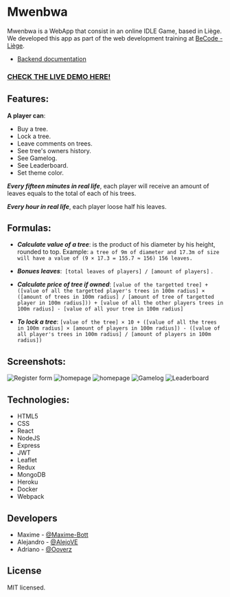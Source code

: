 # Mwenbwa
Mwenbwa is a  WebApp that consist in an online IDLE Game, based in Liège. We developed this app as part of the web development training at [BeCode - Liège](https://becode.org/learn/junior-web-developer/).

- 	[Backend documentation](https://github.com/Maxime-Bott/mwenbwa_mern/tree/main/src/server)

### <a href="https://mwenbwa-jepsens-4-27.herokuapp.com/" target="_blank">CHECK THE LIVE DEMO HERE!</a>

## Features:

**A player can**:

- Buy a tree.
- Lock a tree.
- Leave comments on trees.
- See tree's owners history.
- See Gamelog.
- See Leaderboard.
- Set theme color.

***Every fifteen minutes in real life***, each player will receive an amount of leaves equals to the total of each of his trees.

***Every hour in real life***, each player loose half his leaves.
    

## Formulas:
- ***Calculate value of a tree***:  is the product of his diameter by his height, rounded to top. Example:  ```a tree of 9m of diameter and 17.3m of size will have a value of (9 × 17.3 = 155.7 ≈ 156) 156 leaves.```

- ***Bonues leaves***:``` [total leaves of players] / [amount of players]```
.
- ***Calculate price of tree if owned***: ```[value of the targetted tree] + ([value of all the targetted player's trees in 100m radius] × ([amount of trees in 100m radius] / [amount of tree of targetted player in 100m radius])) + [value of all the other players trees in 100m radius] - [value of all your tree in 100m radius]```
- ***To lock a tree***: ```[value of the tree] × 10 + ([value of all the trees in 100m radius] × [amount of players in 100m radius]) - ([value of all player's trees in 100m radius] / [amount of players in 100m radius])```

## Screenshots:
![Register form](https://user-images.githubusercontent.com/59319966/119865783-528e9e80-bf1c-11eb-9b53-377bb24cae6c.png "Register form")
![homepage](https://user-images.githubusercontent.com/59319966/119865774-4dc9ea80-bf1c-11eb-9ff5-7b344db9112e.png "homepage")
![homepage](https://user-images.githubusercontent.com/59319966/119865777-502c4480-bf1c-11eb-9057-c3255c48cc2c.png "homepage")
![Gamelog](https://user-images.githubusercontent.com/59319966/119865739-4571af80-bf1c-11eb-8dc7-1b09e77c1204.png "Gamelog")
![Leaderboard](https://user-images.githubusercontent.com/59319966/119865763-4b679080-bf1c-11eb-89e6-cebfe1a11aa2.png "Leaderboard")

## Technologies:
- HTML5
- CSS
- React
- NodeJS
- Express
- JWT
- Leaflet
- Redux
- MongoDB
- Heroku
- Docker
- Webpack

## Developers
- Maxime - [@Maxime-Bott](https://github.com/Maxime-Bott)
- Alejandro - [@AlejoVE](https://github.com/AlejoVE)
- Adriano - [@Ooverz](https://github.com/Ooverz)

## License
MIT licensed.